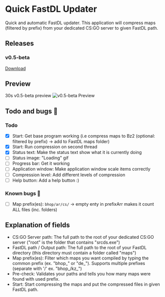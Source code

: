 # Quick FastDL Updater
Quick and automatic FastDL updater. This application will compress maps (filtered by prefix) from your dedicated CS:GO server to given FastDL path.

## Releases
### v0.5-beta
[Download](https://github.com/HybridVenom/Quick-FastDL-Updater/releases/tag/v0.5-beta)

## Preview
30s v0.5-beta preview
![v0.5-beta Preview](https://i.imgur.com/q3sE4MN.gif)

## Todo and bugs 🐛
### Todo
- [x] Start: Get base program working (i.e compress maps to Bz2 (optional: filtered by prefix) -> add to FastDL maps folder)
- [x] Start: Run compression on second thread
- [x] Status text: Make the status text show what it is currently doing
- [ ] Status image: "Loading" gif
- [ ] Progress bar: Get it working
- [ ] Application window: Make application window scale items correctly
- [ ] Compression level: Add different levels of compression
- [ ] Help button: Add a help button :)

### Known bugs 🐛
- [ ] Map prefix(es): `bhop/ar/cs/` -> empty enty in prefixArr makes it count ALL files (inc. folders)

## Explanation of fields
- CS:GO Server path: The full path to the root of your dedicated CS:GO server ("root" is the folder that contains "srcds.exe")
- FastDL path / Output path: The full path to the root of your FastDL directory (this directory must contain a folder called "maps")
- Map prefix(es): Filter which maps you want compiled by typing the common prefix (ex. "bhop_" or "de_"). Supports multiple prefixes (separate with '/' ex. "bhop_/kz_")
- Pre-check: Validates your paths and tells you how many maps were found with used prefix.
- Start: Start compressing the maps and put the compressed files in given FastDL path.
